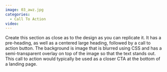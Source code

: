 ```yaml
---
image: 03_awz.jpg
categories:
  - Call To Action
video:
---
```

Create this section as close as to the design as you can replicate it. It has a pre-heading, as well as a centered large heading, followed by a call to action button. The background is image that is blurred using CSS and has a semi-transparent overlay on top of the image so that the text stands out. This call to action would typically be used as a closer CTA at the bottom of a landing page.